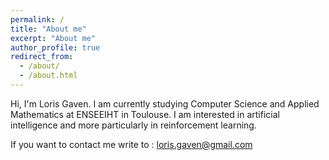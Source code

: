 ```yaml
---
permalink: /
title: "About me"
excerpt: "About me"
author_profile: true
redirect_from: 
  - /about/
  - /about.html
---
```


Hi, I'm Loris Gaven. I am currently studying Computer Science and Applied Mathematics at ENSEEIHT in Toulouse. I am interested in artificial intelligence and more particularly in reinforcement learning.

If you want to contact me write to : loris.gaven@gmail.com